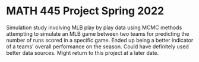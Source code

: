 # MATH 445 Project Spring 2022
Simulation study involving MLB play by play data using MCMC methods attempting to simulate an MLB game between two teams for predicting the number of runs scored in a specific game. Ended up being a better indicator of a teams' overall performance on the season. Could have definitely used better data sources. Might return to this project at a later date.
